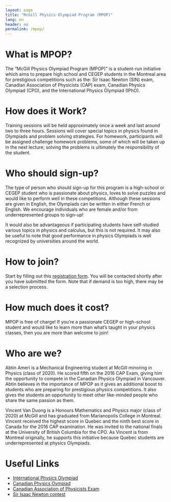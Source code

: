 ```yaml
---
layout: page
title: "McGill Physics Olympiad Program (MPOP)"
lang: en
header: no
permalink: /mpop/
---
```


# What is MPOP?
The “McGill Physics Olympiad Program (MPOP)” is a student-run initiative which aims to prepare high school and CEGEP students in the Montreal area for prestigious competitions such as the: Sir Isaac Newton (SIN) exam, Canadian Association of Physicists (CAP) exam, Canadian Physics Olympiad (CPO), and the International Physics Olympiad (IPhO).
# How does it Work?
Training sessions will be held approximately once a week and last around two to three hours. Sessions will cover special topics in physics found in Olympiads and problem solving strategies. For homework, participants will be assigned challenge homework problems, some of which will be taken up in the next lecture; solving the problems is ultimately the responsibility of the student.

# Who should sign-up?
The type of person who should sign-up for this program is a high-school or CEGEP student who is passionate about physics, loves to solve puzzles and would like to perform well in these competitions.  Although these sessions are given in English, the Olympiads can be written in either French or English. We encourage individuals who are female and/or from underrepresented groups to sign-up!

It would also be advantageous if participating students have self-studied various topics in physics and calculus, but this is not required. It may also be useful to note that good performance in physics Olympiads is well recognized by universities around the world.

# How to join?
Start by filling out this [registration form](https://goo.gl/forms/ESjLoWbYVNMlABM12).  You will be contacted shortly after you have submitted the form.  Note that if demand is too high, there may be a selection process.
# How much does it cost?
MPOP is free of charge! If you’re a passionate CEGEP or high-school student and would like to learn more than what’s taught in your physics classes, then you are more than welcome to join!
# Who are we?
Abtin Ameri is a Mechanical Engineering student at McGill minoring in Physics (class of 2020). He scored fifth on the 2016 CAP Exam, giving him the opportunity to compete in the Canadian Physics Olympiad in Vancouver. Abtin believes in the importance of MPOP as it gives an additional boost to students who are preparing for prestigious physics competitions. It also gives the students an opportunity to meet other like-minded people who share the same passion as them.

Vincent Van Duong is a Honours Mathematics and Physics major (class of 2020) at McGill and has graduated from Marianopolis College in Montreal.  Vincent received the highest score in Quebec and the ninth best score in Canada for the 2016 CAP examination.  He was invited to the national finals at the University of British Columbia for the CPO.  As Vincent is from Montreal originally, he supports this initiative because Quebec students are underrepresented at physics Olympiads.
# Useful Links
- [International Physics Olympiad](http://ipho.org/)
- [Canadian Physics Oympiad](http://cpo.phas.ubc.ca/)
- [Canadian Association of Physicists Exam](http://outreach.phas.ubc.ca/exams-and-competitions/cap-high-school-prize-exam/)
- [Sir Isaac Newton contest](https://uwaterloo.ca/sir-isaac-newton-exam/)
